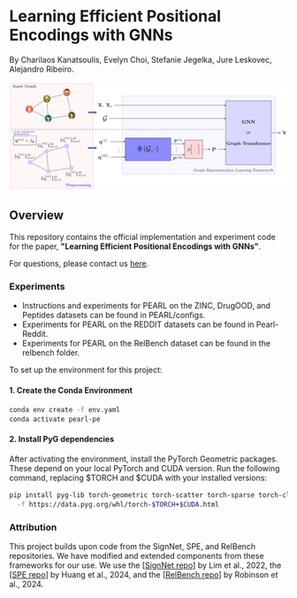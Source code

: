 # Learning Efficient Positional Encodings with GNNs
By Charilaos Kanatsoulis, Evelyn Choi, Stefanie Jegelka, Jure Leskovec, Alejandro Ribeiro.

![PE](https://github.com/ehejin/PEARL/blob/main/PE_final.png)

## Overview
This repository contains the official implementation and experiment code for the paper, **"Learning Efficient Positional Encodings with GNNs"**. 

For questions, please contact us [here](mailto:echoi1@stanford.edu).

### Experiments
* Instructions and experiments for PEARL on the ZINC, DrugOOD, and Peptides datasets can be found in PEARL/configs.
* Experiments for PEARL on the REDDIT datasets can be found in Pearl-Reddit.
* Experiments for PEARL on the RelBench dataset can be found in the relbench folder.

To set up the environment for this project:
#### 1. Create the Conda Environment

```bash
conda env create -f env.yaml
conda activate pearl-pe
```

#### 2. Install PyG dependencies
After activating the environment, install the PyTorch Geometric packages. These depend on your local PyTorch and CUDA version.
Run the following command, replacing $TORCH and $CUDA with your installed versions:

```bash
pip install pyg-lib torch-geometric torch-scatter torch-sparse torch-cluster torch-spline-conv \
  -f https://data.pyg.org/whl/torch-$TORCH+$CUDA.html
```

### Attribution
This project builds upon code from the SignNet, SPE, and RelBench repositories. We have modified and extended components from these frameworks for our use.
We use the [[SignNet repo](https://github.com/cptq/SignNet-BasisNet)] by Lim et al., 2022, the [[SPE repo](https://github.com/Graph-COM/SPE)] by Huang et al., 2024, and the [[RelBench repo](https://github.com/snap-stanford/relbench)] by Robinson et al., 2024.
